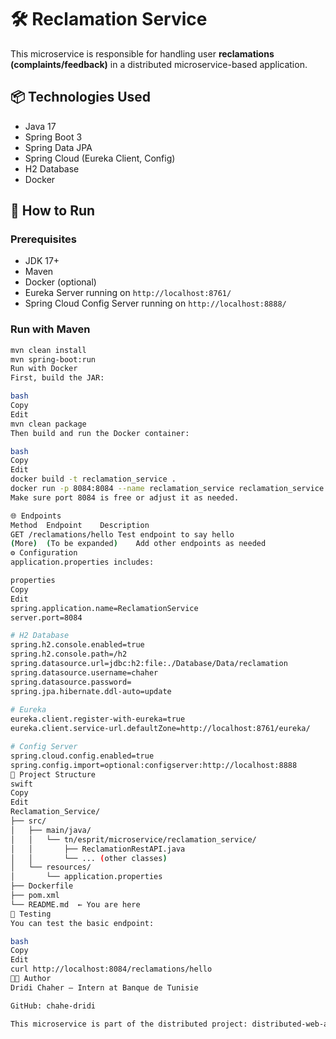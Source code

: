 # 🛠️ Reclamation Service

This microservice is responsible for handling user **reclamations (complaints/feedback)** in a distributed microservice-based application.

## 📦 Technologies Used

- Java 17
- Spring Boot 3
- Spring Data JPA
- Spring Cloud (Eureka Client, Config)
- H2 Database
- Docker

## 🚀 How to Run

### Prerequisites

- JDK 17+
- Maven
- Docker (optional)
- Eureka Server running on `http://localhost:8761/`
- Spring Cloud Config Server running on `http://localhost:8888/`

### Run with Maven

```bash
mvn clean install
mvn spring-boot:run
Run with Docker
First, build the JAR:

bash
Copy
Edit
mvn clean package
Then build and run the Docker container:

bash
Copy
Edit
docker build -t reclamation_service .
docker run -p 8084:8084 --name reclamation_service reclamation_service
Make sure port 8084 is free or adjust it as needed.

🌐 Endpoints
Method	Endpoint	Description
GET	/reclamations/hello	Test endpoint to say hello
(More)	(To be expanded)	Add other endpoints as needed
⚙️ Configuration
application.properties includes:

properties
Copy
Edit
spring.application.name=ReclamationService
server.port=8084

# H2 Database
spring.h2.console.enabled=true
spring.h2.console.path=/h2
spring.datasource.url=jdbc:h2:file:./Database/Data/reclamation
spring.datasource.username=chaher
spring.datasource.password=
spring.jpa.hibernate.ddl-auto=update
 
# Eureka
eureka.client.register-with-eureka=true
eureka.client.service-url.defaultZone=http://localhost:8761/eureka/

# Config Server
spring.cloud.config.enabled=true
spring.config.import=optional:configserver:http://localhost:8888
📁 Project Structure
swift
Copy
Edit
Reclamation_Service/
├── src/
│   ├── main/java/
│   │   └── tn/esprit/microservice/reclamation_service/
│   │       ├── ReclamationRestAPI.java
│   │       └── ... (other classes)
│   └── resources/
│       └── application.properties
├── Dockerfile
├── pom.xml
└── README.md  ← You are here
🧪 Testing
You can test the basic endpoint:

bash
Copy
Edit
curl http://localhost:8084/reclamations/hello
🧑‍💻 Author
Dridi Chaher – Intern at Banque de Tunisie

GitHub: chahe-dridi

This microservice is part of the distributed project: distributed-web-application